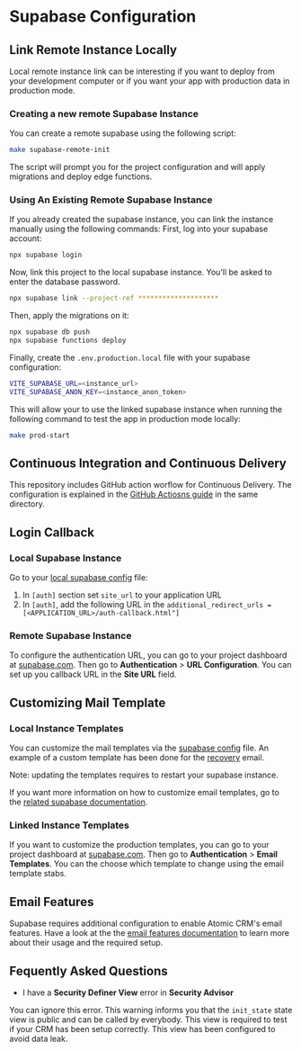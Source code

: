 # Supabase Configuration

## Link Remote Instance Locally

Local remote instance link can be interesting if you want to deploy from your development computer or if you want your app with production data in production mode.

### Creating a new remote Supabase Instance

You can create a remote supabase using the following script:
```sh
make supabase-remote-init
```

The script will prompt you for the project configuration and will apply migrations and deploy edge functions.


### Using An Existing Remote Supabase Instance

If you already created the supabase instance, you can link the instance manually using the following commands:
First, log into your supabase account:

```sh
npx supabase login
```

Now, link this project to the local supabase instance. You'll be asked to enter the database password.
```sh
npx supabase link --project-ref ********************
```

Then, apply the migrations on it:
```sh
npx supabase db push
npx supabase functions deploy
```

Finally, create the `.env.production.local` file with your supabase configuration:

```sh
VITE_SUPABASE_URL=<instance_url>
VITE_SUPABASE_ANON_KEY=<instance_anon_token>
```

This will allow your to use the linked supabase instance when running the following command to test the app in production mode locally:
```sh
make prod-start
```

## Continuous Integration and Continuous Delivery

This repository includes GitHub action worflow for Continuous Delivery. The configuration is explained in the [GitHub Actiosns guide](./github-actions.md) in the same directory.

## Login Callback

### Local Supabase Instance

Go to your [local supabase config](../supabase/config.toml) file:
1. In `[auth]` section set `site_url` to your application URL
2. In `[auth]`, add the following URL in the `additional_redirect_urls = [<APPLICATION_URL>/auth-callback.html"]`

### Remote Supabase Instance

To configure the authentication URL, you can go to your project dashboard at [supabase.com](https://supabase.com/). Then go to **Authentication** > **URL Configuration**. You can set up you callback URL in the **Site URL** field.

## Customizing Mail Template

### Local Instance Templates

You can customize the mail templates via the [supabase config](../supabase/config.toml) file. An example of a custom template has been done for the [recovery](../supabase/templates/recovery.html) email.

Note: updating the templates requires to restart your supabase instance.

If you want more information on how to customize email templates, go to the [related supabase documentation](https://supabase.com/docs/guides/cli/customizing-email-templates).

### Linked Instance Templates

If you want to customize the production templates, you can go to your project dashboard at [supabase.com](https://supabase.com/). Then go to **Authentication** > **Email Templates**. You can the choose which template to change using the email template stabs.

## Email Features

Supabase requires additional configuration to enable Atomic CRM's email features. Have a look at the the [email features documentation](./email-features.md) to learn more about their usage and the required setup.

## Fequently Asked Questions

- I have a **Security Definer View** error in **Security Advisor**

You can ignore this error. This warning informs you that the `init_state` state view is public and can be called by everybody.
This view is required to test if your CRM has been setup correctly. This view has been configured to avoid data leak.
